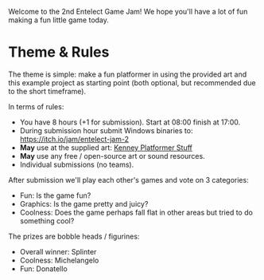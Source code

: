 Welcome to the 2nd Entelect Game Jam! We hope you'll have a lot of fun making a fun little game today.

# Theme & Rules

The theme is simple: make a fun platformer in using the provided art and this example project as starting point (both optional, but recommended due to the short timeframe).

In terms of rules:
 * You have 8 hours (+1 for submission). Start at 08:00 finish at 17:00.
 * During submission hour submit Windows binaries to: https://itch.io/jam/entelect-jam-2
 * __May__ use at the supplied art: [Kenney Platformer Stuff](http://kenney.nl/assets?s=platformer)
 * __May__ use any free / open-source art or sound resources.
 * Individual submissions (no teams).

After submission we'll play each other's games and vote on 3 categories:
 * Fun: Is the game fun?
 * Graphics: Is the game pretty and juicy?
 * Coolness: Does the game perhaps fall flat in other areas but tried to do something cool?

The prizes are bobble heads / figurines:
 * Overall winner: Splinter
 * Coolness: Michelangelo
 * Fun: Donatello
